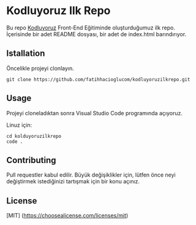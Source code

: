 # Kodluyoruz Ilk Repo
Bu repo [Kodluyoruz](https://kodluyoruz.org) Front-End Eğitiminde oluşturduğumuz ilk repo. İçerisinde bir adet README dosyası, bir adet de index.html barındırıyor.

## Istallation
Öncelikle projeyi clonlayın.
```
git clone https://github.com/fatihhacioglucom/kodluyoruzilkrepo.git
```

## Usage
Projeyi cloneladıktan sonra Visual Studio Code programında açıyoruz.

Linuz için:
```
cd kolduyoruzilkrepo
code .
```

## Contributing
Pull requestler kabul edilir. Büyük değişiklikler için, lütfen önce neyi değiştirmek istediğinizi tartışmak için bir konu açınız.

## License
[MIT] (https://choosealicense.com/licenses/mit)